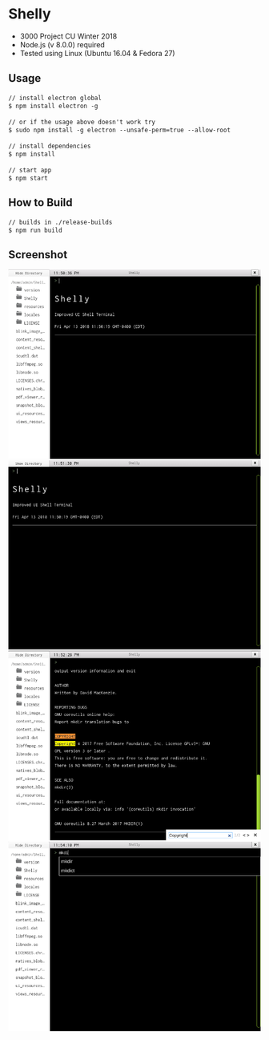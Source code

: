 # Shelly

- 3000 Project CU Winter 2018  
- Node.js (v 8.0.0) required
- Tested using Linux (Ubuntu 16.04 & Fedora 27)

## Usage

```
// install electron global
$ npm install electron -g

// or if the usage above doesn't work try 
$ sudo npm install -g electron --unsafe-perm=true --allow-root

// install dependencies
$ npm install

// start app
$ npm start
```

## How to Build

```
// builds in ./release-builds 
$ npm run build

```

## Screenshot

![ss1](screenshot/ss1.png)
![ss1](screenshot/ss2.png)
![ss1](screenshot/ss3.png)
![ss1](screenshot/ss4.png)
